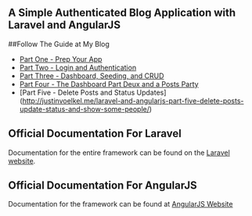 ## A Simple Authenticated Blog Application with Laravel and AngularJS

##Follow The Guide at My Blog

* [Part One - Prep Your App](http://justinvoelkel.me/laravel-and-angularjs-part-one-prep-your-app/)
* [Part Two - Login and Authentication](http://justinvoelkel.me/laravel-angularjs-part-two-login-and-authentication/)
* [Part Three - Dashboard, Seeding, and CRUD](http://justinvoelkel.me/laravel-and-angularjs-part-three/)
* [Part Four - The Dashboard Part Deux and a Posts Party](http://justinvoelkel.me/laravel-angularjs-part-four/)
* [Part Five - Delete Posts and Status Updates] (http://justinvoelkel.me/laravel-and-angularjs-part-five-delete-posts-update-status-and-show-some-people/)

## Official Documentation For Laravel

Documentation for the entire framework can be found on the [Laravel website](http://laravel.com/docs).

## Official Documentation For AngularJS

Documentation for the framework can be found at  [AngularJS Website](http://docs.angularjs.org)

